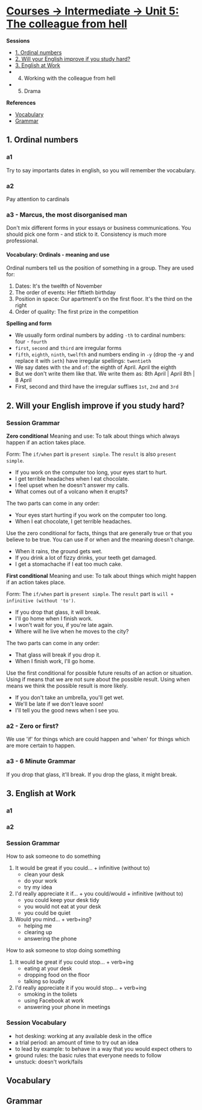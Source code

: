 # [Courses -> Intermediate -> Unit 5: The colleague from hell](http://www.bbc.co.uk/learningenglish/english/course/intermediate/unit-5)

**Sessions**
- [1. Ordinal numbers](1.-ordinal-numbers)
- [2. Will your English improve if you study hard?](#2.-will-your-english-improve-if-you-study-hard?)
- [3. English at Work](#3.-english-at-work)
- 4. Working with the colleague from hell
- 5. Drama

**References**
- [Vocabulary](#vocabulary)
- [Grammar](#grammar)

## 1. Ordinal numbers

### a1
Try to say importants dates in english, so you will remember the vocabulary.

### a2
Pay attention to cardinals

### a3 - Marcus, the most disorganised man
Don't mix different forms in your essays or business communications. You should pick one form - and stick to it. Consistency is much more professional.

#### Vocabulary: Ordinals - meaning and use
Ordinal numbers tell us the position of something in a group. They are used for:
1. Dates: It's the twelfth of November
2. The order of events:  Her fiftieth birthday
3. Position in space: Our apartment's on the first floor. It's the third on the right
4. Order of quality: The first prize in the competition

**Spelling and form**
- We usually form ordinal numbers by adding `-th` to cardinal numbers: four - `fourth`
- `first`, `second` and `third` are irregular forms
- `fifth`, `eighth`, `ninth`, `twelfth` and numbers ending in `-y` (drop the -y and replace it with `ieth`) have irregular spellings: `twentieth`
- We say dates with `the` and `of`: the eighth of April. April the eighth 
- But we don't write them like that. We write them as: 8th April | April 8th | 8 April
- First, second and third have the irregular suffixes `1st`, `2nd` and `3rd`



## 2. Will your English improve if you study hard?

### Session Grammar
**Zero conditional**
Meaning and use: To talk about things which always happen if an action takes place.

Form: The `if/when` part is `present simple`. The `result` is also `present simple`.
- If you work on the computer too long, your eyes start to hurt.
- I get terrible headaches when I eat chocolate.
- I feel upset when he doesn't answer my calls.
- What comes out of a volcano when it erupts?

The two parts can come in any order:
- Your eyes start hurting if you work on the computer too long.
- When I eat chocolate, I get terrible headaches.

Use the zero conditional for facts, things that are generally true or that you believe to be true. You can use if or when and the meaning doesn't change.

- When it rains, the ground gets wet.
- If you drink a lot of fizzy drinks, your teeth get damaged.
- I get a stomachache if I eat too much cake.

**First conditional**
Meaning and use: To talk about things which might happen if an action takes place.

Form: The `if/when` part is `present simple`. The `result` part is `will + infinitive (without 'to')`.
- If you drop that glass, it will break.
- I'll go home when I finish work.
- I won't wait for you, if you're late again.
- Where will he live when he moves to the city? 

The two parts can come in any order:
- That glass will break if you drop it.
- When I finish work, I'll go home.

Use the first conditional for possible future results of an action or situation. Using if means that we are not sure about the possible result. Using when means we think the possible result is more likely.

- If you don't take an umbrella, you'll get wet.
- We'll be late if we don't leave soon!
- I'll tell you the good news when I see you.

### a2 - Zero or first?
We use 'if' for things which are could happen and 'when' for things which are more certain to happen.

### a3 - 6 Minute Grammar
If you drop that glass, it'll break.
If you drop the glass, it might break.

## 3. English at Work
### a1
### a2
### Session Grammar
How to ask someone to do something
1. It would be great if you could... + infinitive (without to)
   - clean your desk
   - do your work
   - try my idea
2. I'd really appreciate it if... + you could/would + infinitive (without to)
   - you could keep your desk tidy
   - you would not eat at your desk
   - you could be quiet
3. Would you mind... + verb+ing?
   - helping me
   - clearing up
   - answering the phone

How to ask someone to stop doing something
1. It would be great if you could stop... + verb+ing
   - eating at your desk
   - dropping food on the floor
   - talking so loudly
2. I'd really appreciate it if you would stop... + verb+ing
   - smoking in the toilets
   - using Facebook at work 
   - answering your phone in meetings

### Session Vocabulary
- hot desking: working at any available desk in the office
- a trial period: an amount of time to try out an idea
- to lead by example: to behave in a way that you would expect others to
- ground rules: the basic rules that everyone needs to follow
- unstuck: doesn't work/fails



## Vocabulary

## Grammar